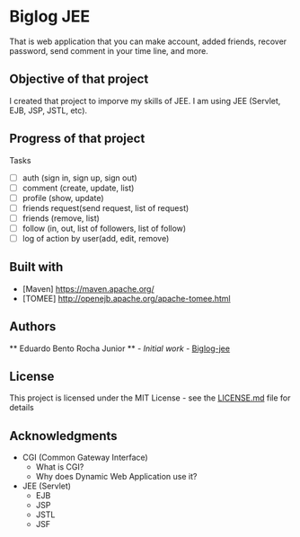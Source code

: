 #  Biglog JEE
That is web application that you can make account, added friends, recover password, send comment in your time line, and more.

## Objective of that project
I created that project to imporve my skills of JEE. I am using JEE (Servlet, EJB, JSP, JSTL, etc).

## Progress of that project
Tasks
- [ ] auth (sign in, sign up, sign out)
- [ ] comment (create, update, list)
- [ ] profile (show, update)
- [ ] friends request(send request, list of request)
- [ ] friends (remove, list)
- [ ] follow (in, out, list of followers, list of follow)
- [ ] log of action by user(add, edit, remove)
 
## Built with

* [Maven] https://maven.apache.org/
* [TOMEE] http://openejb.apache.org/apache-tomee.html

## Authors
** Eduardo Bento Rocha Junior ** - *Initial work* - [Biglog-jee](https://github.com/eduardobento2/biglog-jee)

## License

This project is licensed under the MIT License - see the [LICENSE.md](LICENSE.md) file for details

## Acknowledgments
* CGI (Common Gateway Interface)
	* What is CGI? 
	* Why does Dynamic Web Application use it?
* JEE (Servlet)
	* EJB
	* JSP
	* JSTL
	* JSF
